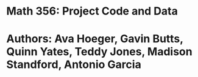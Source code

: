 # Math 356: Project Code and Data  

# Authors: Ava Hoeger, Gavin Butts, Quinn Yates, Teddy Jones, Madison Standford, Antonio Garcia
